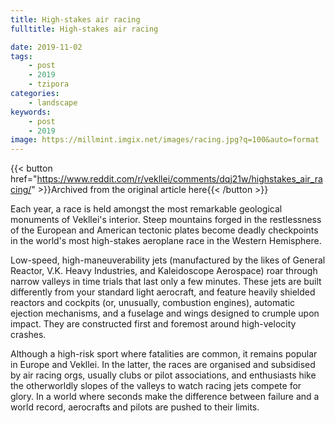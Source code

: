 ```yaml
---
title: High-stakes air racing
fulltitle: High-stakes air racing

date: 2019-11-02
tags:
    - post
    - 2019
    - tzipora
categories:
    - landscape
keywords:
    - post
    - 2019
image: https://millmint.imgix.net/images/racing.jpg?q=100&auto=format
---
```

{{< button href="https://www.reddit.com/r/vekllei/comments/dqj21w/highstakes_air_racing/" >}}Archived from the original article here{{< /button >}}

Each year, a race is held amongst the most remarkable geological monuments of Vekllei's interior. Steep mountains forged in the restlessness of the European and American tectonic plates become deadly checkpoints in the world's most high-stakes aeroplane race in the Western Hemisphere.

Low-speed, high-maneuverability jets (manufactured by the likes of General Reactor, V.K. Heavy Industries, and Kaleidoscope Aerospace) roar through narrow valleys in time trials that last only a few minutes. These jets are built differently from your standard light aerocraft, and feature heavily shielded reactors and cockpits (or, unusually, combustion engines), automatic ejection mechanisms, and a fuselage and wings designed to crumple upon impact. They are constructed first and foremost around high-velocity crashes.

Although a high-risk sport where fatalities are common, it remains popular in Europe and Vekllei. In the latter, the races are organised and subsidised by air racing orgs, usually clubs or pilot associations, and enthusiasts hike the otherworldly slopes of the valleys to watch racing jets compete for glory. In a world where seconds make the difference between failure and a world record, aerocrafts and pilots are pushed to their limits.
